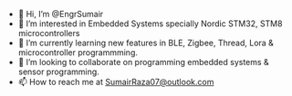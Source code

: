 - 👋 Hi, I’m @EngrSumair
- 👀 I’m interested in Embedded Systems specially Nordic STM32, STM8 microcontrollers
- 🌱 I’m currently learning new features in BLE, Zigbee, Thread, Lora & microcontroller programmming.
- 💞️ I’m looking to collaborate on programming embedded systems & sensor programming.
- 📫 How to reach me at SumairRaza07@outlook.com

<!---
EngrSumair/EngrSumair is a ✨ special ✨ repository because its `README.md` (this file) appears on your GitHub profile.
You can click the Preview link to take a look at your changes.
--->
